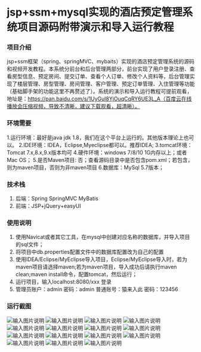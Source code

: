 # jsp+ssm+mysql实现的酒店预定管理系统项目源码附带演示和导入运行教程

### 项目介绍
jsp+ssm框架（spring、springMVC、mybaits）实现的酒店预定管理系统的源码和视频开发教程。本系统分前台和后台管理两部分，前台实现了用户登录注册、查看房型信息、预定房间、提交订单、查看个人订单、修改个人资料等，后台管理实现了楼层管理、房型管理、房间管理、客户管理、预定订单管理、入住管理等功能（基础脚手架的功能这里不再赘述了）。系统的演示和导入运行教程可提前观看，地址是：https://pan.baidu.com/s/1UyGul8YjOuqCqRY6UE3L_A（百度云在线播放会压缩视频，导致不清晰，建议下载观看，超清晰）。

### 环境需要
1.运行环境：最好是java jdk 1.8，我们在这个平台上运行的。其他版本理论上也可以。
2.IDE环境：IDEA，Eclipse,Myeclipse都可以。推荐IDEA;
3.tomcat环境：Tomcat 7.x,8.x,9.x版本均可
4.硬件环境：windows 7/8/10 1G内存以上；或者 Mac OS；
5.是否Maven项目: 否；查看源码目录中是否包含pom.xml；若包含，则为maven项目，否则为非maven项目
6.数据库：MySql 5.7版本；

### 技术栈
1. 后端：Spring SpringMVC MyBatis
2. 前端：JSP+jQuery+easyUI

### 使用说明
1. 使用Navicat或者其它工具，在mysql中创建对应名称的数据库，并导入项目的sql文件；
2. 将项目中db.properties配置文件中的数据库配置改为自己的配置
3. 使用IDEA/Eclipse/MyEclipse导入项目，Eclipse/MyEclipse导入时，若为maven项目请选择maven;若为maven项目，导入成功后请执行maven clean;maven install命令，配置tomcat，然后运行；
4. 运行项目，输入localhost:8080/xxx 登录
5. 管理员账户：admin  密码：admin
普通账号：猿来入此 密码：123456

### 运行截图
![输入图片说明](https://images.gitee.com/uploads/images/2021/0816/224735_f72254c6_9582698.jpeg "WechatIMG1772.jpeg")
![输入图片说明](https://images.gitee.com/uploads/images/2021/0816/224750_0ef55258_9582698.jpeg "WechatIMG1773.jpeg")
![输入图片说明](https://images.gitee.com/uploads/images/2021/0816/224759_11769483_9582698.jpeg "WechatIMG1774.jpeg")
![输入图片说明](https://images.gitee.com/uploads/images/2021/0816/224807_857ae789_9582698.jpeg "WechatIMG1775.jpeg")
![输入图片说明](https://images.gitee.com/uploads/images/2021/0816/224816_94fefd48_9582698.jpeg "WechatIMG1776.jpeg")
![输入图片说明](https://images.gitee.com/uploads/images/2021/0816/224825_feeda789_9582698.jpeg "WechatIMG1777.jpeg")
![输入图片说明](https://images.gitee.com/uploads/images/2021/0816/224835_c98b5be0_9582698.jpeg "WechatIMG1778.jpeg")
![输入图片说明](https://images.gitee.com/uploads/images/2021/0816/224844_20524d9c_9582698.jpeg "WechatIMG1779.jpeg")
![输入图片说明](https://images.gitee.com/uploads/images/2021/0816/224854_5afe163f_9582698.jpeg "WechatIMG1780.jpeg")
![输入图片说明](https://images.gitee.com/uploads/images/2021/0816/224905_cc248977_9582698.jpeg "WechatIMG1781.jpeg")
![输入图片说明](https://images.gitee.com/uploads/images/2021/0816/224914_3041829b_9582698.jpeg "WechatIMG1782.jpeg")
![输入图片说明](https://images.gitee.com/uploads/images/2021/0816/224924_a8bf624a_9582698.jpeg "WechatIMG1783.jpeg")
![输入图片说明](https://images.gitee.com/uploads/images/2021/0816/224934_9710c259_9582698.jpeg "WechatIMG1784.jpeg")
![输入图片说明](https://images.gitee.com/uploads/images/2021/0816/224943_41ee100f_9582698.jpeg "WechatIMG1785.jpeg")
![输入图片说明](https://images.gitee.com/uploads/images/2021/0816/224951_68c332e4_9582698.jpeg "WechatIMG1786.jpeg")



